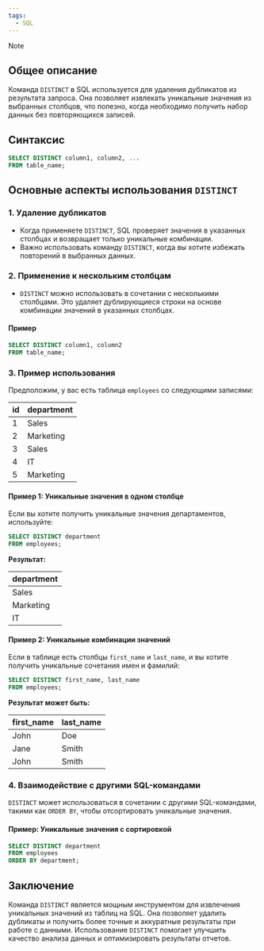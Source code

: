 ```yaml
---
tags:
  - SQL
---
```



> [!NOTE]
> ## Общее описание
> Команда `DISTINCT` в SQL используется для удаления дубликатов из результата запроса. Она позволяет извлекать уникальные значения из выбранных столбцов, что полезно, когда необходимо получить набор данных без повторяющихся записей.

## Синтаксис
```sql
SELECT DISTINCT column1, column2, ...
FROM table_name;
```

## Основные аспекты использования `DISTINCT`

### 1. Удаление дубликатов
- Когда применяете `DISTINCT`, SQL проверяет значения в указанных столбцах и возвращает только уникальные комбинации.
- Важно использовать команду `DISTINCT`, когда вы хотите избежать повторений в выбранных данных.

### 2. Применение к нескольким столбцам
- `DISTINCT` можно использовать в сочетании с несколькими столбцами. Это удаляет дублирующиеся строки на основе комбинации значений в указанных столбцах.

#### Пример
```sql
SELECT DISTINCT column1, column2
FROM table_name;
```

### 3. Пример использования
Предположим, у вас есть таблица `employees` со следующими записями:

| id | department  |
|----|-------------|
| 1  | Sales       |
| 2  | Marketing   |
| 3  | Sales       |
| 4  | IT          |
| 5  | Marketing   |

#### Пример 1: Уникальные значения в одном столбце
Если вы хотите получить уникальные значения департаментов, используйте:

```sql
SELECT DISTINCT department
FROM employees;
```

**Результат:**

| department  |
|-------------|
| Sales       |
| Marketing   |
| IT          |

#### Пример 2: Уникальные комбинации значений
Если в таблице есть столбцы `first_name` и `last_name`, и вы хотите получить уникальные сочетания имен и фамилий:

```sql
SELECT DISTINCT first_name, last_name
FROM employees;
```

**Результат может быть:**

| first_name | last_name |
|-------------|-----------|
| John        | Doe       |
| Jane        | Smith     |
| John        | Smith     |

### 4. Взаимодействие с другими SQL-командами
`DISTINCT` может использоваться в сочетании с другими SQL-командами, такими как `ORDER BY`, чтобы отсортировать уникальные значения.

#### Пример: Уникальные значения с сортировкой
```sql
SELECT DISTINCT department
FROM employees
ORDER BY department;
```

## Заключение
Команда `DISTINCT` является мощным инструментом для извлечения уникальных значений из таблиц на SQL. Она позволяет удалить дубликаты и получить более точные и аккуратные результаты при работе с данными. Использование `DISTINCT` помогает улучшить качество анализа данных и оптимизировать результаты отчетов.